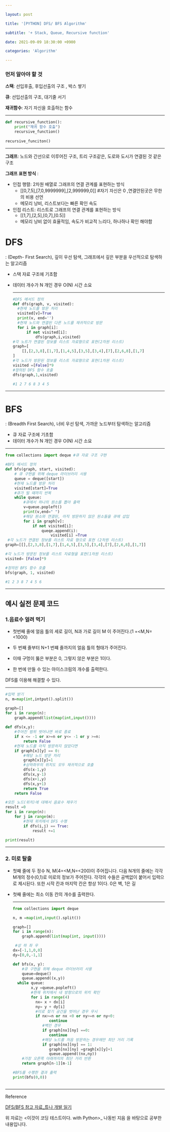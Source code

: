 ```yaml
---

layout: post

title: '[PYTHON] DFS/ BFS Algorithm'

subtitle: '+ Stack, Queue, Recursive function'

date: 2021-09-09 18:30:00 +0900

categories: 'Algorithm'

---
```




### 먼저 알아야 할  것

**스택**: 선입후출, 후입선출의 구조 , 박스 쌓기

**큐**: 선입선출의 구조, 대기줄 서기

**재귀함수**: 자기 자신을 호출하는 함수



---



```python
def recursive_function():
	print("재귀 함수 호출")
	recursive_function()
	
recursive_funciton()
```



---





**그래프**: 노드와 간선으로 이루어진 구조, 트리 구조같은, 도로와 도시가 연결된 것 같은 구조

**그래프 표현 방식** :

- 인접 행렬: 2차원 배열로 그래프의 연결 관계를 표현하는 방식
  * [[0,7,5],[7,0,9999999],[2,999999,0]]  #자기 자신은 0 ,연결안된곳은 무한의 비용 선언
  * 메모리 낭비, 리스트보다는 빠른 확인 속도
- 인접 리스트: 리스트로 그래프의 연결 관계를 표현하는 방식
  - [[1,7],[2,5],[0,7],[0.5]] 
  - 메모리 낭비 없이 효율적임, 속도가 비교적 느리다, 하나하나 확인 해야함

# DFS

: (Depth- First Search), 깊이 우선 탐색, 그래프에서 깊은 부분을 우선적으로 탐색하는 알고리즘

- 스택 자료 구조에 기초함

- 데이터 개수가 N 개인 경우 O(N) 시간 소요

  
  
  ----
  
  ```python
  #DFS 메서드 정의 
  def dfs(graph, v, visited):
  	#현재 노드를 방문 처리
  	visited[v]=True
  	print(v, end='')
  	#현재 노드와 연결된 다른 노드를 재귀적으로 방문
  	for i in graph[i]:
  		if not visited[i]:
  			dfs(graph,i,visited)
  #각 노트가 연결된 정보를 리스트 자료형으로 표현(2차원 리스트)
  graph=[
      [],[2,3,8],[1,7],[1,4,5],[3,5],[3,4],[7],[2,6,8],[1,7]
  ]
  #각 노드가 방문된 정보를 리스트 자료형으로 표현(1차원 리스트)
  visited =[False]*9
  #정의된 DFS 함수 호출
  dfs(graph,1,visited)
  
  #1 2 7 6 8 3 4 5
  ```
  



***



# BFS

: (Breadth First Search), 너비 우선 탐색, 가까운 노드부터 탐색하는 알고리즘

- 큐 자료 구조에 기초함
- 데이터 개수가 N 개인 경우 O(N) 시간 소요

---



```python
from collections import deque #큐 자료 구조 구현

#BFS 메서드 정의
def bfs(graph, start, visited):
    # 큐 구현을 위해 deque 라이브러리 사용
    queue = deque([start])
    #현재 노드를 방문 처리
    visited[start]=True
    #큐가 빌 때까지 반복
    while queue:
        #큐에서 하나의 원소를 뽑아 출력
        v=queue.popleft()
        print(v,end=" ")
        #해당 원소와 연결된, 아직 방문하지 않은 원소들을 큐에 삽입
        for i in graph[v]: 
            if not visited[i]:
                queqe.append(i):
                    visited[i] =True
 #각 노드가 연결된 정보를 리스트 자료 형으로 표현 (2차원 리스트)
graph=[[],[2,3,8],[1,7],[1,4,5],[3,5],[3,4],[7],[2,6,8],[1,7]]

#각 노드가 방문된 정보를 리스트 자료형을 표현(1차원 리스트)
visited= [False]*9

#정의된 BFS 함수 호출
bfs(graph, 1, visited)

#1 2 3 8 7 4 5 6
```



---



## 예시 실전 문제 코드

### 1.음료수 얼려 먹기 

- 첫번째 줄에 얼음 틀의 세로 길이, N과 가로 길이 M 이 주어진다.(1 =<M,N=<1000) 

- 두 번째 줄부터 N+1 번쨰 줄까지의 얼음 틀의 형태가 주어진다.
- 이때 구멍이 뚫은 부분은 0, 그렇지 않은 부분은 1이다.
- 한 번에 만들 수 있는 아이스크림의 개수를 출력한다. 

DFS를 이용해 해결할 수 있다. 

---



```python
#입력 받기
n, m=map(int,intput().split())

graph=[]
for i in range(n):
    graph.append(list(map(int,input())))
    
def dfs(x,y):
    #주어진 범위 벗어나면 바로 종료
    if x <= -1 or x>=n or y<= -1 or y >=n:
        return False
    #현재 노드를 아직 방문하지 않았다면
    if graph[x][y] == 0:
        #해당 노드 방문 처리
        graph[x][y]=1
        #상하좌우의 위치도 모두 재귀적으로 호출
        dfs(x-1,y)
        dfs(x,y-1)
        dfs(x+1,y)
        dfs(x,y+1)
        return True
    return False

#모든 노드(위치)에 대해서 음료수 채우기
result =0
for i in range(n):
    for j in range(m):
        #현재 위치에서 DFS 수행
        if dfs(i,j) == True:
            result +=1

print(result)
```



---

### 2. 미로 탈출

- 첫째 줄에 두 정수 N, M(4=<M,N=<200)이 주어집니다. 다음 N개의 줄에는 각각 M개의 정수(0,1)로 미로의 정보가 주어진다. 각각의 수들은 공백없이 붙어서 입력으로 제시된다. 또한 시작 칸과 마지막 칸은 항상 1이다. 0은 벽, 1은 길

- 첫째 줄에는 최소 이동 칸의 개수를 출력한다. 

  ---
  
  
  
  ```python
  from collections import deque
  
  n, m =map(int,input().split())
  
  graph=[]
  for i in range(n):
      graph.append(list(map(int, input())))
  
   #상 하 좌 우
  dx=[-1,1,0,0]
  dy=[0,0,-1,1]
  
  def bfs(x, y):
      #큐 구현을 위해 deque 라이브러리 사용
      queue=deque()
      queue.append((x,y))
  	while queue:
          x,y =queue.popleft()
          #현재 위치에서 네 방향으로의 위치 확인
          for i in range(4)
           	nx= x + dx[i]
          	ny= y + dy[i] 
          	#미로 찾기 공간을 벗어난 경우 무시
      		if nx>=n or nx <0 or ny>=n or ny<0:
                  continue
               #벽인 경우
               if graph[nx][ny] ==0:
                  continue
               #해당 노드를 처음 방문하는 경우에만 최단 거리 기록   
               if graph[nx][ny] == 1:
                  graph[nx][ny] =gragh[x][y]+1
                  queue.append((nx,ny))
      #가장 오른쪽 아래까지의 최단 거리 반환   
      return graph[n-1][m-1]
  
  #BFS를 수행한 결과 출력
  print(bfs(0,0))
          
  ```
  
  

---



Reference

 [DFS/BFS 참고 자료_튜나 개발 일기]( https://devuna.tistory.com/32https://devuna.tistory.com/32)

위 자료는 <이것이 코딩 테스트이다. with Python>_ 나동빈 지음 을 바탕으로 공부한 내용입니다. 

